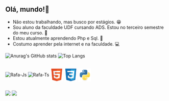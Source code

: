 ## Olá, mundo!👋

-  Não estou trabalhando, mas busco por estágios. 😁
-  Sou aluno da faculdade UDF cursando ADS. Estou no terceiro semestre do meu curso. 📖
-  Estou atualmente aprendendo Php e Sql. 👾
-  Costumo aprender pela internet e na faculdade. 💻

  ![Anurag's GitHub stats](https://github-readme-stats.vercel.app/api?username=JuanPabloCastilhoMacedo&show_icons=true&theme=tokyonight)
  ![Top Langs](https://github-readme-stats.vercel.app/api/top-langs/?username=JuanPabloCastilhoMacedo&layout=compact)

  <div style="display: inline_block"><br>
  <img align="center" alt="Rafa-Js" height="80" width="60" src="https://cdn.jsdelivr.net/gh/devicons/devicon@latest/icons/php/php-original.svg">
  <img align="center" alt="Rafa-Ts" height="80" width="60" src="https://cdn.jsdelivr.net/gh/devicons/devicon@latest/icons/mysql/mysql-original-wordmark.svg">
  <img align="center" alt="Rafa-HTML" height="40" width="40" src="https://raw.githubusercontent.com/devicons/devicon/master/icons/html5/html5-original.svg">
  <img align="center" alt="Rafa-CSS" height="40" width="40" src="https://raw.githubusercontent.com/devicons/devicon/master/icons/css3/css3-original.svg">
  <img align="center" alt="Rafa-Python" height="40" width="40" src="https://raw.githubusercontent.com/devicons/devicon/master/icons/python/python-original.svg">
</div>

  ##
  
<div> 
  <a href = "mailto:701juanpablo2016@gmail.com"><img src="https://img.shields.io/badge/-Gmail-%23333?style=for-the-badge&logo=gmail&logoColor=white" target="_blank"></a>
  <a href="www.linkedin.com/in/juanpablocastilho" target="_blank"><img src="https://img.shields.io/badge/-LinkedIn-%230077B5?style=for-the-badge&logo=linkedin&logoColor=white" target="_blank"></a> 
</div>
